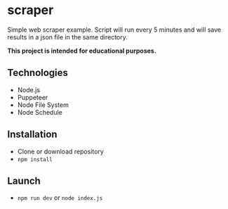 # scraper
Simple web scraper example. Script will run every 5 minutes and will save results in a json file in the same directory.

**This project is intended for educational purposes.**

## Technologies 
* Node.js
* Puppeteer
* Node File System
* Node Schedule

## Installation
* Clone or download repository
* `npm install`

## Launch
* `npm run dev` or `node index.js`
